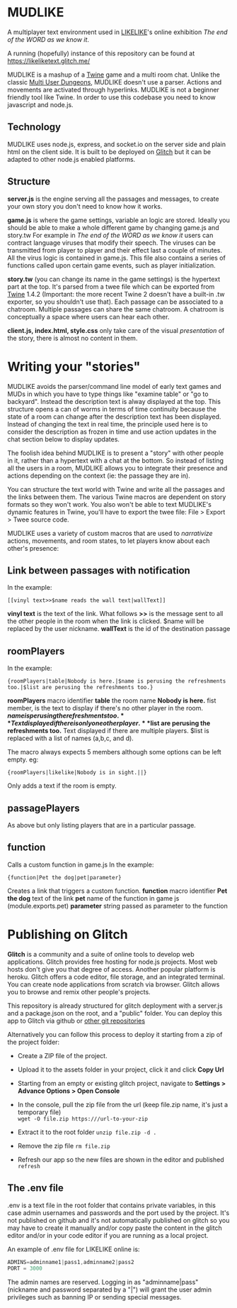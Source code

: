 # MUDLIKE

A multiplayer text environment used in [LIKELIKE](http://likelike.org)'s online exhibition *The end of the WORD as we know it*. 

A running (hopefully) instance of this repository can be found at https://likeliketext.glitch.me/

MUDLIKE is a mashup of a [Twine](https://twinery.org/) game and a multi room chat. 
Unlike the classic [Multi User Dungeons](https://en.wikipedia.org/wiki/MUD), MUDLIKE doesn't use a parser. Actions and movements are activated through hyperlinks.
MUDLIKE is not a beginner friendly tool like Twine. In order to use this codebase you need to know javascript and node.js.

## Technology
MUDLIKE uses node.js, express, and socket.io on the server side and plain html on the client side. 
It is built to be deployed on [Glitch](https://glitch.com/) but it can be adapted to other node.js enabled platforms.

## Structure

**server.js** is the engine serving all the passages and messages, to create your own story you don't need to know how it works.

**game.js** is where the game settings, variable an logic are stored. Ideally you should be able to make a whole different game by changing game.js and story.tw
For example in *The end of the WORD as we know it* users can contract language viruses that modify their speech. The viruses can be transmitted from player to player and their effect last a couple of minutes. All the virus logic is contained in game.js.
This file also contains a series of functions called upon certain game events, such as player initialization.

**story.tw** (you can change its name in the game settings) is the hypertext part at the top. It's parsed from a twee file which can be exported from [Twine](https://twinery.org/) 1.4.2 (Important: the more recent Twine 2 doesn't have a built-in .tw exporter, so you shouldn't use that).
Each passage can be associated to a chatroom. Multiple passages can share the same chatroom. A chatroom is conceptually a space where users can hear each other.

**client.js, index.html, style.css** only take care of the visual *presentation* of the story, there is almost no content in them. 

# Writing your "stories"

MUDLIKE avoids the parser/command line model of early text games and MUDs in which you have to type things like "examine table" or "go to backyard".
Instead the description text is alway displayed at the top. This structure opens a can of worms in terms of time continuity because the state of a room can change after the description text has been displayed. 
Instead of changing the text in real time, the principle used here is to consider the description as frozen in time and use action updates in the chat section below to display updates.

The foolish idea behind MUDLIKE is to present a "story" with other people in it, rather than a hypertext with a chat at the bottom. So instead of listing all the users in a room, MUDLIKE allows you to integrate their presence and actions depending on the context (ie: the passage they are in).

You can structure the text world with Twine and write all the passages and the links between them. The various Twine macros are dependent on story formats so they won't work. You also won't be able to text MUDLIKE's dynamic features in Twine, you'll have to export the twee file: File > Export > Twee source code.

MUDLIKE uses a variety of custom macros that are used to *narrativize* actions, movements, and room states, to let players know about each other's presence:

## Link between passages with notification
In the example:

`[[vinyl text>>$name reads the wall text|wallText]]` 

**vinyl text** is the text of the link.
What follows **>>** is the message sent to all the other people in the room when the link is clicked. $name will be replaced by the user nickname.
**wallText** is the id of the destination passage

## roomPlayers
In the example:

`{roomPlayers|table|Nobody is here.|$name is perusing the refreshments too.|$list are perusing the refreshments too.}`

**roomPlayers** macro identifier
**table**  the room name
**Nobody is here.** fist member, is the text to display if there's no other player in the room.
**$name is perusing the refreshments too.** Text displayed if there is only one other player.
**$list are perusing the refreshments too.** Text displayed if there are multiple players. $list is replaced with a list of names (a,b,c, and d).

The macro always expects 5 members although some options can be left empty. eg:

`{roomPlayers|likelike|Nobody is in sight.||}`

Only adds a text if the room is empty.

## passagePlayers
As above but only listing players that are in a particular passage.

## function
Calls a custom function in game.js
In the example:

`{function|Pet the dog|pet|parameter}`

Creates a link that triggers a custom function.
**function** macro identifier
**Pet the dog** text of the link
**pet** name of the function in game js (module.exports.pet)
**parameter** string passed as parameter to the function



# Publishing on Glitch

**Glitch** is a community and a suite of online tools to develop web applications.
Glitch provides free hosting for node.js projects. Most web hosts don't give you that degree of access. Another popular platform is heroku.
Glitch offers a code editor, file storage, and an integrated terminal. You can create node applications from scratch via browser.
Glitch allows you to browse and remix other people's projects.

This repository is already structured for glitch deployment with a server.js and a package.json on the root, and a "public" folder.
You can deploy this app to Glitch via github or [other git repositories](https://medium.com/glitch/import-code-from-anywhere-83fb60ea4875)

Alternatively you can follow this process to deploy it starting from a zip of the project folder:

* Create a ZIP file of the project.
* Upload it to the assets folder in your project, click it and click **Copy Url**
* Starting from an empty or existing glitch project, navigate to **Settings > Advance Options > Open Console**
* In the console, pull the zip file from the url (keep file.zip name, it's just a temporary file)  
`wget -O file.zip https:///url-to-your-zip`  

* Extract it to the root folder
`unzip file.zip -d .`  

* Remove the zip file
`rm file.zip`  

* Refresh our app so the new files are shown in the editor and published
`refresh`  

## The .env file

.env is a text file in the root folder that contains private variables, in this case admin usernames and passwords and the port used by the project. It's not published on github and it's not automatically published on glitch so you may have to create it manually and/or copy paste the content in the glitch editor and/or in your code editor if you are running as a local project.

An example of .env file for LIKELIKE online is:

```javascript
ADMINS=adminname1|pass1,adminname2|pass2  
PORT = 3000
```

The admin names are reserved. Logging in as "adminname|pass" (nickname and password separated by a "|") will grant the user admin privileges such as banning IP or sending special messages.

